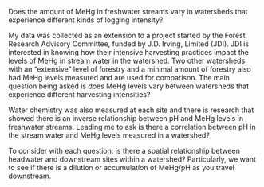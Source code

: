 Does the amount of MeHg in freshwater streams vary in watersheds that experience different kinds of logging intensity? 

My data was collected as an extension to a project started by the Forest Research Advisory Committee, funded by J.D. Irving, Limited (JDI).
JDI is interested in knowing how their intensive harvesting practices impact the levels of MeHg in stream water in the watershed. 
Two other watersheds with an “extensive” level of forestry and a minimal amount of forestry also had MeHg levels measured and are used
for comparison. The main question being asked is does MeHg levels vary between watersheds that experience different harvesting intensities?

Water chemistry was also measured at each site and there is research that showed there is an inverse relationship between pH and MeHg 
levels in freshwater streams. Leading me to ask is there a correlation between pH in the stream water and MeHg levels measured in a 
watershed?

To consider with each question: is there a spatial relationship between headwater and downstream sites within a watershed? 
Particularly, we want to see if there is a dilution or accumulation of MeHg/pH as you travel downstream. 
